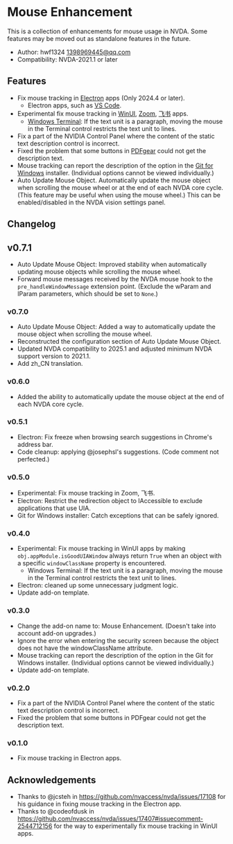 # Mouse Enhancement

This is a collection of enhancements for mouse usage in NVDA.
Some features may be moved out as standalone features in the future.

* Author: hwf1324 <1398969445@qq.com>
* Compatibility: NVDA-2021.1 or later

## Features

* Fix mouse tracking in [Electron](https://www.electronjs.org/) apps (Only 2024.4 or later).
  * Electron apps, such as [VS Code](https://code.visualstudio.com/).
* Experimental fix mouse tracking in [WinUI](https://github.com/microsoft/microsoft-ui-xaml), [Zoom](https://www.zoom.com/), [飞书](https://www.feishu.cn/) apps.
  * [Windows Terminal](https://github.com/microsoft/terminal): If the text unit is a paragraph, moving the mouse in the Terminal control restricts the text unit to lines.
* Fix a part of the NVIDIA Control Panel where the content of the static text description control is incorrect.
* Fixed the problem that some buttons in [PDFgear](https://www.pdfgear.com/) could not get the description text.
* Mouse tracking can report the description of the option in the [Git for Windows](https://git-scm.com/downloads/win) installer. (Individual options cannot be viewed individually.)
* Auto Update Mouse Object. Automatically update the mouse object when scrolling the mouse wheel or at the end of each NVDA core cycle. (This feature may be useful when using the mouse wheel.) This can be enabled/disabled in the NVDA vision settings panel.

## Changelog

## v0.7.1

* Auto Update Mouse Object: Improved stability when automatically updating mouse objects while scrolling the mouse wheel.
* Forward mouse messages received by the NVDA mouse hook to the `pre_handleWindowMessage` extension point. (Exclude the wParam and lParam parameters, which should be set to `None`.)

### v0.7.0

* Auto Update Mouse Object: Added a way to automatically update the mouse object when scrolling the mouse wheel.
* Reconstructed the configuration section of Auto Update Mouse Object.
* Updated NVDA compatibility to 2025.1 and adjusted minimum NVDA support version to 2021.1.
* Add zh_CN translation.

### v0.6.0

* Added the ability to automatically update the mouse object at the end of each NVDA core cycle.

### v0.5.1

* Electron: Fix freeze when browsing search suggestions in Chrome's address bar.
* Code cleanup: applying @josephsl's suggestions. (Code comment not perfected.)

### v0.5.0

* Experimental: Fix mouse tracking in Zoom, 飞书.
* Electron: Restrict the redirection object to IAccessible to exclude applications that use UIA.
* Git for Windows installer: Catch exceptions that can be safely ignored.

### v0.4.0

* Experimental: Fix mouse tracking in WinUI apps by making `obj.appModule.isGoodUIAWindow` always return `True` when an object with a specific `windowClassName` property is encountered.
  * Windows Terminal: If the text unit is a paragraph, moving the mouse in the Terminal control restricts the text unit to lines.
* Electron: cleaned up some unnecessary judgment logic.
* Update add-on template.

### v0.3.0

* Change the add-on name to: Mouse Enhancement. (Doesn't take into account add-on upgrades.)
* Ignore the error when entering the security screen because the object does not have the windowClassName attribute.
* Mouse tracking can report the description of the option in the Git for Windows installer. (Individual options cannot be viewed individually.)
* Update add-on template.

### v0.2.0

* Fix a part of the NVIDIA Control Panel where the content of the static text description control is incorrect.
* Fixed the problem that some buttons in PDFgear could not get the description text.

### v0.1.0

* Fix mouse tracking in Electron apps.

## Acknowledgements

* Thanks to @jcsteh in <https://github.com/nvaccess/nvda/issues/17108> for his guidance in fixing mouse tracking in the Electron app.
* Thanks to @codeofdusk in <https://github.com/nvaccess/nvda/issues/17407#issuecomment-2544712156> for the way to experimentally fix mouse tracking in WinUI apps.
